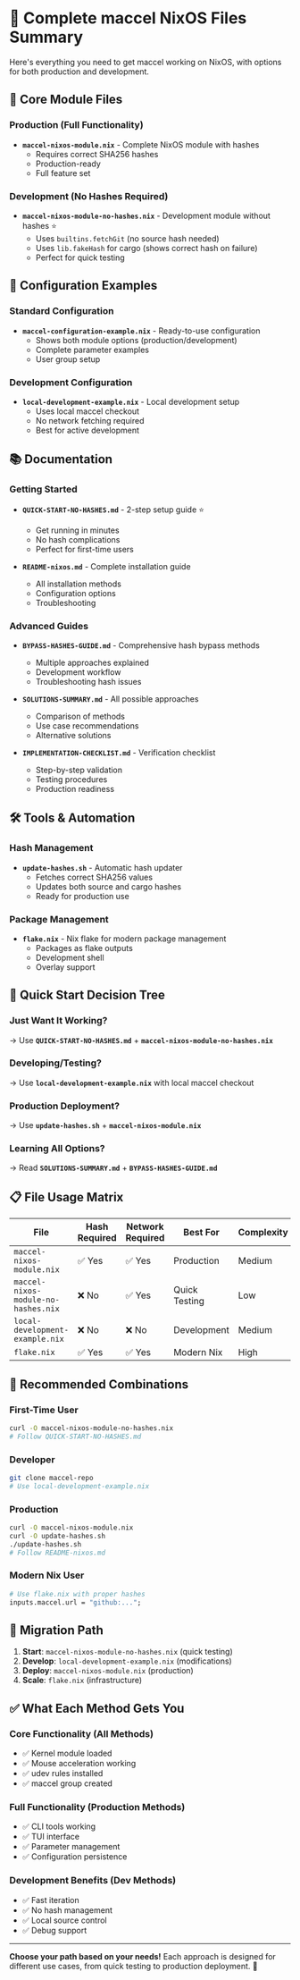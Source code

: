 # 📁 Complete maccel NixOS Files Summary

Here's everything you need to get maccel working on NixOS, with options for both production and development.

## 🎯 Core Module Files

### Production (Full Functionality)

- **`maccel-nixos-module.nix`** - Complete NixOS module with hashes
  - Requires correct SHA256 hashes
  - Production-ready
  - Full feature set

### Development (No Hashes Required)

- **`maccel-nixos-module-no-hashes.nix`** - Development module without hashes ⭐
  - Uses `builtins.fetchGit` (no source hash needed)
  - Uses `lib.fakeHash` for cargo (shows correct hash on failure)
  - Perfect for quick testing

## 🔧 Configuration Examples

### Standard Configuration

- **`maccel-configuration-example.nix`** - Ready-to-use configuration
  - Shows both module options (production/development)
  - Complete parameter examples
  - User group setup

### Development Configuration

- **`local-development-example.nix`** - Local development setup
  - Uses local maccel checkout
  - No network fetching required
  - Best for active development

## 📚 Documentation

### Getting Started

- **`QUICK-START-NO-HASHES.md`** - 2-step setup guide ⭐

  - Get running in minutes
  - No hash complications
  - Perfect for first-time users

- **`README-nixos.md`** - Complete installation guide
  - All installation methods
  - Configuration options
  - Troubleshooting

### Advanced Guides

- **`BYPASS-HASHES-GUIDE.md`** - Comprehensive hash bypass methods

  - Multiple approaches explained
  - Development workflow
  - Troubleshooting hash issues

- **`SOLUTIONS-SUMMARY.md`** - All possible approaches

  - Comparison of methods
  - Use case recommendations
  - Alternative solutions

- **`IMPLEMENTATION-CHECKLIST.md`** - Verification checklist
  - Step-by-step validation
  - Testing procedures
  - Production readiness

## 🛠️ Tools & Automation

### Hash Management

- **`update-hashes.sh`** - Automatic hash updater
  - Fetches correct SHA256 values
  - Updates both source and cargo hashes
  - Ready for production use

### Package Management

- **`flake.nix`** - Nix flake for modern package management
  - Packages as flake outputs
  - Development shell
  - Overlay support

## 🚀 Quick Start Decision Tree

### Just Want It Working?

→ Use **`QUICK-START-NO-HASHES.md`** + **`maccel-nixos-module-no-hashes.nix`**

### Developing/Testing?

→ Use **`local-development-example.nix`** with local maccel checkout

### Production Deployment?

→ Use **`update-hashes.sh`** + **`maccel-nixos-module.nix`**

### Learning All Options?

→ Read **`SOLUTIONS-SUMMARY.md`** + **`BYPASS-HASHES-GUIDE.md`**

## 📋 File Usage Matrix

| File                                | Hash Required | Network Required | Best For      | Complexity |
| ----------------------------------- | ------------- | ---------------- | ------------- | ---------- |
| `maccel-nixos-module.nix`           | ✅ Yes        | ✅ Yes           | Production    | Medium     |
| `maccel-nixos-module-no-hashes.nix` | ❌ No         | ✅ Yes           | Quick Testing | Low        |
| `local-development-example.nix`     | ❌ No         | ❌ No            | Development   | Medium     |
| `flake.nix`                         | ✅ Yes        | ✅ Yes           | Modern Nix    | High       |

## 🎯 Recommended Combinations

### First-Time User

```bash
curl -O maccel-nixos-module-no-hashes.nix
# Follow QUICK-START-NO-HASHES.md
```

### Developer

```bash
git clone maccel-repo
# Use local-development-example.nix
```

### Production

```bash
curl -O maccel-nixos-module.nix
curl -O update-hashes.sh
./update-hashes.sh
# Follow README-nixos.md
```

### Modern Nix User

```nix
# Use flake.nix with proper hashes
inputs.maccel.url = "github:...";
```

## 🔄 Migration Path

1. **Start**: `maccel-nixos-module-no-hashes.nix` (quick testing)
2. **Develop**: `local-development-example.nix` (modifications)
3. **Deploy**: `maccel-nixos-module.nix` (production)
4. **Scale**: `flake.nix` (infrastructure)

## ✅ What Each Method Gets You

### Core Functionality (All Methods)

- ✅ Kernel module loaded
- ✅ Mouse acceleration working
- ✅ udev rules installed
- ✅ maccel group created

### Full Functionality (Production Methods)

- ✅ CLI tools working
- ✅ TUI interface
- ✅ Parameter management
- ✅ Configuration persistence

### Development Benefits (Dev Methods)

- ✅ Fast iteration
- ✅ No hash management
- ✅ Local source control
- ✅ Debug support

---

**Choose your path based on your needs!** Each approach is designed for different use cases, from quick testing to production deployment. 🎉
